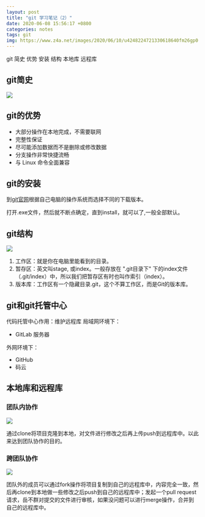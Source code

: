 ```yaml
---
layout: post
title: "git 学习笔记（2）"
date: 2020-06-08 15:56:17 +0800
categories: notes
tags: git
img: https://www.z4a.net/images/2020/06/10/u4248224721330618640fm26gp0.jpg
---
```

git 简史 优势 安装 结构 本地库 远程库

## git简史

![](https://www.z4a.net/images/2020/06/09/git.md.jpg)


## git的优势
* 大部分操作在本地完成，不需要联网
* 完整性保证
* 尽可能添加数据而不是删除或修改数据
* 分支操作非常快捷流畅
* 与 Linux 命令全面兼容

## git的安装

到[git官网]("https://git-scm.com/downloads")根据自己电脑的操作系统而选择不同的下载版本。

打开.exe文件，然后就不断点确定，直到install，就可以了,一般全部默认。


## git结构

![](https://www.z4a.net/images/2020/06/09/git01.jpg)

1. 工作区：就是你在电脑里能看到的目录。
2. 暂存区：英文叫stage, 或index。一般存放在 ".git目录下" 下的index文件（.git/index）中，所以我们把暂存区有时也叫作索引（index）。
3. 版本库：工作区有一个隐藏目录.git，这个不算工作区，而是Git的版本库。

## git和git托管中心
代码托管中心作用：维护远程库
局域网环境下：
* GitLab 服务器

外网环境下：
* GitHub
* 码云

## 本地库和远程库
### 团队内协作
![](https://www.z4a.net/images/2020/06/09/git02.md.jpg)

通过clone将项目克隆到本地，对文件进行修改之后再上传push到远程库中。以此来达到团队协作的目的。

### 跨团队协作
![](https://www.z4a.net/images/2020/06/09/git03.md.jpg)

团队外的成员可以通过fork操作将项目复制到自己的远程库中，内容完全一致，然后再clone到本地做一些修改之后push到自己的远程库中；发起一个pull request请求，岳不群对提交的文件进行审核，如果没问题可以进行merge操作，合并到自己的远程库中。
